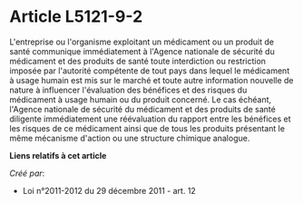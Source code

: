 # Article L5121-9-2

L'entreprise ou l'organisme exploitant un médicament ou un produit de santé communique immédiatement à l'Agence nationale de
sécurité du médicament et des produits de santé toute interdiction ou restriction imposée par l'autorité compétente de tout
pays dans lequel le médicament à usage humain est mis sur le marché et toute autre information nouvelle de nature à
influencer l'évaluation des bénéfices et des risques du médicament à usage humain ou du produit concerné. Le cas échéant,
l'Agence nationale de sécurité du médicament et des produits de santé diligente immédiatement une réévaluation du rapport
entre les bénéfices et les risques de ce médicament ainsi que de tous les produits présentant le même mécanisme d'action ou
une structure chimique analogue.

**Liens relatifs à cet article**

_Créé par_:

  - Loi n°2011-2012 du 29 décembre 2011 - art. 12
